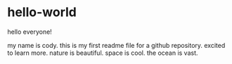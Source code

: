 # hello-world
hello everyone!

my name is cody. this is my first readme file for a github repository. excited to learn more. nature is beautiful. space is cool. the ocean is vast.
